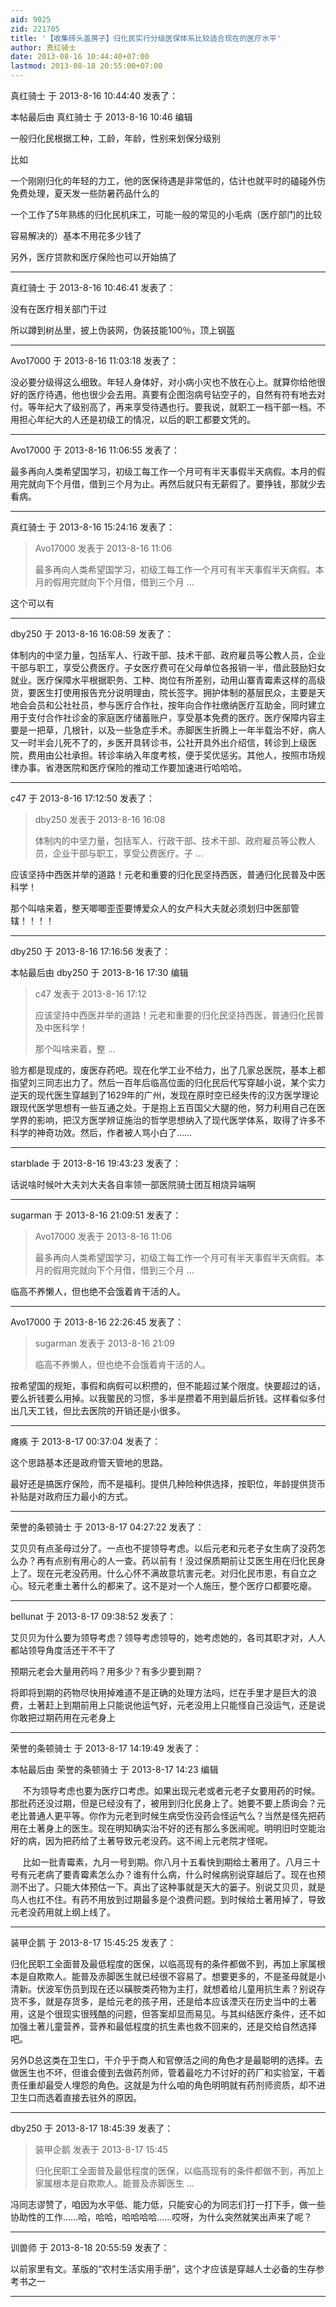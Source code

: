 ```yaml
---
aid: 9025
zid: 221705
title: '【收集砖头盖房子】归化民实行分级医保体系比较适合现在的医疗水平'
author: 真红骑士
date: 2013-08-16 10:44:40+07:00
lastmod: 2013-08-18 20:55:00+07:00
---
```


真红骑士 于 2013-8-16 10:44:40 发表了：

本帖最后由 真红骑士 于 2013-8-16 10:46 编辑 

一般归化民根据工种，工龄，年龄，性别来划保分级别

比如

一个刚刚归化的年轻的力工，他的医保待遇是非常低的，估计也就平时的磕碰外伤免费处理，夏天发一些防暑药品什么的

一个工作了5年熟练的归化民机床工，可能一般的常见的小毛病（医疗部门的比较

容易解决的）基本不用花多少钱了

另外，医疗贷款和医疗保险也可以开始搞了

---------

真红骑士 于 2013-8-16 10:46:41 发表了：

没有在医疗相关部门干过

所以蹲到树丛里，披上伪装网，伪装技能100％，顶上钢盔

---------

Avo17000 于 2013-8-16 11:03:18 发表了：

没必要分级得这么细致。年轻人身体好，对小病小灾也不放在心上。就算你给他很好的医疗待遇，他也很少会去用。真要有企图泡病号钻空子的，自然有符有地去对付。等年纪大了级别高了，再来享受待遇也行。要我说，就职工一档干部一档。不用担心年纪大的人还是初级工的情况，以后的职工都要文凭的。

---------

Avo17000 于 2013-8-16 11:06:55 发表了：

最多再向人类希望国学习，初级工每工作一个月可有半天事假半天病假。本月的假用完就向下个月借，借到三个月为止。再然后就只有无薪假了。要挣钱，那就少去看病。

---------

真红骑士 于 2013-8-16 15:24:16 发表了：

> Avo17000 发表于 2013-8-16 11:06
> 
> 最多再向人类希望国学习，初级工每工作一个月可有半天事假半天病假。本月的假用完就向下个月借，借到三个月 ...



这个可以有

---------

dby250 于 2013-8-16 16:08:59 发表了：

体制内的中坚力量，包括军人、行政干部、技术干部、政府雇员等公教人员，企业干部与职工，享受公费医疗。子女医疗费可在父母单位各报销一半，借此鼓励妇女就业。医疗保障水平根据职务、工种、岗位有所差别，动用山寨青霉素这样的高级货，要医生打使用报告充分说明理由，院长签字。拥护体制的基层民众，主要是天地会会员和公社社员，参与医疗合作社，按年向合作社缴纳医疗互助金，同时建立用于支付合作社诊金的家庭医疗储蓄账户，享受基本免费的医疗。医疗保障内容主要是一把草，几根针，以及一些急症手术。赤脚医生折腾上一年半载治不好，病人又一时半会儿死不了的，乡医开具转诊书，公社开具外出介绍信，转诊到上级医院，费用由公社承担。转诊率纳入年度考核，便于奖优惩劣。其他人，按照市场规律办事。省港医院和医疗保险的推动工作要加速进行哈哈哈。

---------

c47 于 2013-8-16 17:12:50 发表了：

> dby250 发表于 2013-8-16 16:08
> 
> 体制内的中坚力量，包括军人、行政干部、技术干部、政府雇员等公教人员，企业干部与职工，享受公费医疗。子 ...



应该坚持中西医并举的道路！元老和重要的归化民坚持西医，普通归化民普及中医科学！

那个叫啥来着，整天唧唧歪歪要博爱众人的女产科大夫就必须划归中医部管辖！！！！

---------

dby250 于 2013-8-16 17:16:56 发表了：

本帖最后由 dby250 于 2013-8-16 17:30 编辑 


> 
> c47 发表于 2013-8-16 17:12
> 
> 应该坚持中西医并举的道路！元老和重要的归化民坚持西医，普通归化民普及中医科学！
> 
> 那个叫啥来着，整 ...



验方都是现成的，废医存药吧。现在化学工业不给力，出了几家总医院，基本上都指望刘三同志出力了。然后一百年后临高位面的归化民后代写穿越小说，某个实力逆天的现代医生穿越到了1629年的广州，发现在原时空已经失传的汉方医学理论跟现代医学思想有一些互通之处。于是抱上五百国父大腿的他，努力利用自己在医学界的影响，把汉方医学辨证施治的哲学思想纳入了现代医学体系，取得了许多不科学的神奇功效。然后，作者被人骂小白了……

---------

starblade 于 2013-8-16 19:43:23 发表了：

话说啥时候叶大夫刘大夫各自率领一部医院骑士团互相烧异端啊

---------

sugarman 于 2013-8-16 21:09:51 发表了：

> Avo17000 发表于 2013-8-16 11:06
> 
> 最多再向人类希望国学习，初级工每工作一个月可有半天事假半天病假。本月的假用完就向下个月借，借到三个月 ...



临高不养懒人，但也绝不会饿着肯干活的人。

---------

Avo17000 于 2013-8-16 22:26:45 发表了：

> sugarman 发表于 2013-8-16 21:09
> 
> 临高不养懒人，但也绝不会饿着肯干活的人。



按希望国的规矩，事假和病假可以积攒的，但不能超过某个限度。快要超过的话，要么折钱要么用掉。以我鳖民的习惯，多半是攒着不用到最后折钱。这样看似多付出几天工钱，但比去医院的开销还是小很多。

---------

瘫痪 于 2013-8-17 00:37:04 发表了：

这个思路基本还是政府管天管地的思路。

最好还是搞医疗保险，而不是福利。提供几种险种供选择，按职位，年龄提供货币补贴是对政府压力最小的方式。

---------

荣誉的条顿骑士 于 2013-8-17 04:27:22 发表了：

艾贝贝有点圣母过分了。一点也不提领导考虑。以后元老和元老子女生病了没药怎么办？再有点别有用心的人一查。药以前有！没过保质期前让艾医生用在归化民身上了。现在元老没药用。什么心怀不满故意坑害元老。对归化民市恩，有自立之心。轻元老重土著什么的都来了。这不是对一个人施压，整个医疗口都要吃瘪。

---------

bellunat 于 2013-8-17 09:38:52 发表了：

艾贝贝为什么要为领导考虑？领导考虑领导的，她考虑她的，各司其职才对，人人都站领导角度活还干不干了

预期元老会大量用药吗？用多少？有多少要到期？

将即将到期的药物尽快用掉难道不是正确的处理方法吗，烂在手里才是巨大的浪费，土著赶上到期前用上只能说他运气好，元老没用上只能怪自己没运气，还是说你敢把过期药用在元老身上

---------

荣誉的条顿骑士 于 2013-8-17 14:19:49 发表了：

本帖最后由 荣誉的条顿骑士 于 2013-8-17 14:23 编辑 

     不为领导考虑也要为医疗口考虑。如果出现元老或者元老子女要用药的时候。那批药还没过期，但是已经没有了，被用到归化民身上了。她要不要上质询会？元老比普通人更平等。你作为元老到时候生病受伤没药会怪运气么？当然是怪先把药用在土著身上的医生。现在明知确实治不好的还有那么多医闹呢。明明旧时空能治好的病，因为把药给了土著导致元老没药。这不闹上元老院才怪呢。

     比如一批青霉素，九月一号到期。你八月十五看快到期给土著用了。八月三十号有元老病了要青霉素怎么办？谁有什么病，什么时候病别说穿越后了。现在也预测不出了。只能大体预估一下。真出了这种事就是天大的篓子。别说艾贝贝，就是鸟人也扛不住。有药不用放到过期最多是个浪费问题。到时候给土著用掉了，导致元老没药用就上纲上线了。

---------

装甲企鹅 于 2013-8-17 15:45:25 发表了：

归化民职工全面普及最低程度的医保，以临高现有的条件都做不到，再加上家属根本是自欺欺人。能普及赤脚医生就已经很不容易了。想要更多的，不是圣母就是小清新。伏波军伤员到现在还以磺胺类药物为主打，就想着给儿童用抗生素？别说存货不多，就是存货多，是给元老的孩子用，还是给本应该湮灭在历史当中的土著用，这是个很现实很残酷的问题，但答案却显而易见。与其纠结医疗条件，还不如加强土著儿童营养，营养和最低程度的抗生素也救不回来的，还是交给自然选择吧。

另外D总这类在卫生口，干介乎于商人和官僚活之间的角色才是最聪明的选择。去做医生也不坏，但谁会傻到去做药剂师，管着最吃力不讨好的药厂和实验室，干着责任重却最受人埋怨的角色。这就是为什么咱的角色明明就有药剂师资质，却不进卫生口而选着直接去驻外的原因。

---------

dby250 于 2013-8-17 18:45:39 发表了：

> 装甲企鹅 发表于 2013-8-17 15:45
> 
> 归化民职工全面普及最低程度的医保，以临高现有的条件都做不到，再加上家属根本是自欺欺人。能普及赤脚医生 ...



冯同志谬赞了，咱因为水平低、能力低，只能安心的为同志们打一打下手，做一些协助性的工作……哈，哈哈，哈哈哈哈……哎呀，为什么突然就笑出声来了呢？

---------

训兽师 于 2013-8-18 20:55:59 发表了：

以前家里有文。革版的“农村生活实用手册”，这个才应该是穿越人士必备的生存参考书之一

---------

